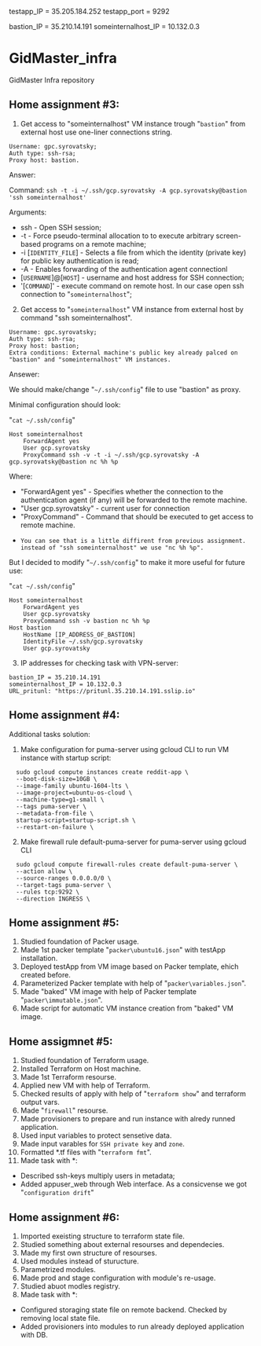 testapp_IP = 35.205.184.252
testapp_port = 9292

bastion_IP = 35.210.14.191
someinternalhost_IP = 10.132.0.3


# GidMaster_infra
GidMaster Infra repository

## Home assignment #3:
1. Get access to "someinternalhost" VM instance trough "`bastion`" from external host use one-liner connections string.
```
Username: gpc.syrovatsky;
Auth type: ssh-rsa;
Proxy host: bastion.
```
Answer:

Command: `ssh -t -i ~/.ssh/gcp.syrovatsky -A gcp.syrovatsky@bastion 'ssh someinternalhost'`  

Arguments:
* ssh - Open SSH session;
* -t - Force pseudo-terminal allocation to to execute arbitrary screen-based programs on	a remote machine;
* -i [`IDENTITY_FILE`] - Selects a file from which the identity (private key) for public key authentication	is read;
* -A - Enables forwarding	of the authentication agent connectionl
* [`USERNAME`]@[`HOST`] - username and host address for SSH connection;
* '[`COMMAND`]' - execute command on remote host. In our case open ssh connection to "`someinternalhost`";

2. Get access to "`someinternalhost`" VM instance from external host by command "ssh someinternalhost".
```
Username: gpc.syrovatsky;
Auth type: ssh-rsa;
Proxy host: bastion;
Extra conditions: External machine's public key already palced on "bastion" and "someinternalhost" VM instances.
```
Ansewer:

We should make/change "`~/.ssh/config`" file to use "bastion" as proxy.

Minimal configuration should look:

"`cat ~/.ssh/config`"
```
Host someinternalhost
    ForwardAgent yes
    User gcp.syrovatsky
    ProxyCommand ssh -v -t -i ~/.ssh/gcp.syrovatsky -A gcp.syrovatsky@bastion nc %h %p
```
Where:
* "ForwardAgent yes" - Specifies whether the connection to the authentication agent (if any) will be forwarded to the remote machine.
* "User gcp.syrovatsky" - current user for connection
* "ProxyCommand" - Command that should be executed to get access to remote machine.
*     You can see that is a little diffirent from previous assignment. instead of "ssh someinternalhost" we use "nc %h %p".

But I decided to modify "`~/.ssh/config`" to make it more useful for future use:

"`cat ~/.ssh/config`"
```
Host someinternalhost
    ForwardAgent yes
    User gcp.syrovatsky
    ProxyCommand ssh -v bastion nc %h %p
Host bastion
    HostName [IP_ADDRESS_OF_BASTION]
    IdentityFile ~/.ssh/gcp.syrovatsky
    User gcp.syrovatsky
```

3. IP addresses for checking task with VPN-server:
```
bastion_IP = 35.210.14.191
someinternalhost_IP = 10.132.0.3    
URL_pritunl: "https://pritunl.35.210.14.191.sslip.io"
```

## Home assignment #4:

Additional tasks solution:

1. Make configuration for puma-server using gcloud CLI to run VM instance with startup script:
```
  sudo gcloud compute instances create reddit-app \
  --boot-disk-size=10GB \
  --image-family ubuntu-1604-lts \
  --image-project=ubuntu-os-cloud \
  --machine-type=g1-small \
  --tags puma-server \
  --metadata-from-file \
  startup-script=startup-script.sh \
  --restart-on-failure \
```  

2.  Make firewall rule default-puma-server for puma-server using gcloud CLI
```
  sudo gcloud compute firewall-rules create default-puma-server \
  --action allow \
  --source-ranges 0.0.0.0/0 \
  --target-tags puma-server \
  --rules tcp:9292 \
  --direction INGRESS \
```
## Home assignment #5:

1. Studied foundation of Packer usage.
2. Made 1st packer template "`packer\ubuntu16.json`" with testApp installation.
3. Deployed testApp from VM image based on Packer template, ehich created before.
4. Parameterized Packer template with help of "`packer\variables.json`".
5. Made "baked" VM image with help of Packer template "`packer\immutable.json`".
6. Made script for automatic VM instance creation from "baked" VM image.

## Home assigmnet #5:

1. Studied foundation of Terraform usage.
2. Installed Terraform on Host machine.
3. Made 1st Terraform resourse.
4. Applied new VM with help of Terraform.
5. Checked results of apply with help of "`terraform show`" and terraform output vars.
6. Made "`firewall`" resourse.
7. Made provisioners to prepare and run instance with alredy runned application.
8. Used input variables to protect sensetive data.
9. Made input varables for `SSH private key` and `zone`.
10. Formatted *.tf files with "`terraform fmt`".
11. Made task with *:
* Described ssh-keys multiply users in metadata;
* Added appuser_web through Web interface. As a consicvense we got "`configuration drift`"

## Home assignment #6:
1. Imported exeisting structure to terraform state file.
2. Studied something about external resourses and dependecies.
3. Made my first own structure of resourses.
4. Used modules instead of sturucture.
5. Parametrized modules.
6. Made prod and stage configuration with module's re-usage.
7. Studied abuot modles registry.
8. Made task with *:
* Configured storaging state file on remote backend. Checked by removing local state file. 
* Added provisioners into modules to run already deployed application with DB.
